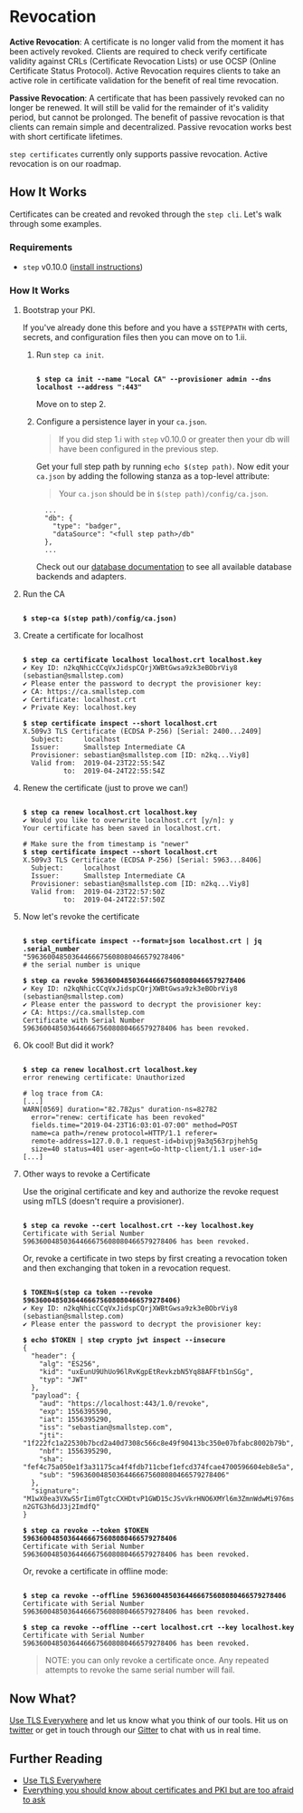 # Revocation

**Active Revocation**: A certificate is no longer valid from the moment it has
been actively revoked. Clients are required to check verify certificate validity
against CRLs (Certificate Revocation Lists) or use OCSP (Online Certificate
Status Protocol). Active Revocation requires clients to take an active role
in certificate validation for the benefit of real time revocation.

**Passive Revocation**: A certificate that has been passively revoked can no
longer be renewed. It will still be valid for the remainder of it's validity period,
but cannot be prolonged. The benefit of passive revocation is that clients
can remain simple and decentralized. Passive revocation works best with short
certificate lifetimes.

`step certificates` currently only supports passive revocation. Active revocation
is on our roadmap.

## How It Works

Certificates can be created and revoked through the `step cli`. Let's walk
through some examples.

### Requirements

* `step` v0.10.0 ([install instructions](../README.md#installation-guide))

### How It Works

1. Bootstrap your PKI.

   If you've already done this before and you have a `$STEPPATH` with certs,
   secrets, and configuration files then you can move on to 1.ii.

   1. Run `step ca init`.

      <pre><code>
      <b>$ step ca init --name "Local CA" --provisioner admin --dns localhost --address ":443"</b>
      </code></pre>

      Move on to step 2.

   2. Configure a persistence layer in your `ca.json`.

      > If you did step 1.i with `step` v0.10.0 or greater then your db will
      > have been configured in the previous step.

      Get your full step path by running `echo $(step path)`. Now edit
      your `ca.json` by adding the following stanza as a top-level attribute:
      > Your `ca.json` should be in `$(step path)/config/ca.json`.

      ```
        ...
        "db": {
          "type": "badger",
          "dataSource": "<full step path>/db"
        },
        ...
      ```

      Check out our [database documentation](./database.md) to see all available
      database backends and adapters.

2. Run the CA

   <pre><code>
   <b>$ step-ca $(step path)/config/ca.json)</b>
   </code></pre>

3. Create a certificate for localhost

   <pre><code>
   <b>$ step ca certificate localhost localhost.crt localhost.key</b>
   ✔ Key ID: n2kqNhicCCqVxJidspCQrjXWBtGwsa9zk3eBObrViy8 (sebastian@smallstep.com)
   ✔ Please enter the password to decrypt the provisioner key:
   ✔ CA: https://ca.smallstep.com
   ✔ Certificate: localhost.crt
   ✔ Private Key: localhost.key

   <b>$ step certificate inspect --short localhost.crt</b>
   X.509v3 TLS Certificate (ECDSA P-256) [Serial: 2400...2409]
     Subject:     localhost
     Issuer:      Smallstep Intermediate CA
     Provisioner: sebastian@smallstep.com [ID: n2kq...Viy8]
     Valid from:  2019-04-23T22:55:54Z
             to:  2019-04-24T22:55:54Z
   </code></pre>

4. Renew the certificate (just to prove we can!)

   <pre><code>
   <b>$ step ca renew localhost.crt localhost.key</b>
   ✔ Would you like to overwrite localhost.crt [y/n]: y
   Your certificate has been saved in localhost.crt.

   # Make sure the from timestamp is "newer"
   <b>$ step certificate inspect --short localhost.crt</b>
   X.509v3 TLS Certificate (ECDSA P-256) [Serial: 5963...8406]
     Subject:     localhost
     Issuer:      Smallstep Intermediate CA
     Provisioner: sebastian@smallstep.com [ID: n2kq...Viy8]
     Valid from:  2019-04-23T22:57:50Z
             to:  2019-04-24T22:57:50Z
   </pre></code>

5. Now let's revoke the certificate

   <pre><code>
   <b>$ step certificate inspect --format=json localhost.crt | jq .serial_number</b>
   "59636004850364466675608080466579278406"
   # the serial number is unique

   <b>$ step ca revoke 59636004850364466675608080466579278406</b>
   ✔ Key ID: n2kqNhicCCqVxJidspCQrjXWBtGwsa9zk3eBObrViy8 (sebastian@smallstep.com)
   ✔ Please enter the password to decrypt the provisioner key:
   ✔ CA: https://ca.smallstep.com
   Certificate with Serial Number 59636004850364466675608080466579278406 has been revoked.
   </pre></code>

6. Ok cool! But did it work?

   <pre><code>
   <b>$ step ca renew localhost.crt localhost.key</b>
   error renewing certificate: Unauthorized

   # log trace from CA:
   [...]
   WARN[0569] duration="82.782µs" duration-ns=82782
     error="renew: certificate has been revoked"
     fields.time="2019-04-23T16:03:01-07:00" method=POST
     name=ca path=/renew protocol=HTTP/1.1 referer=
     remote-address=127.0.0.1 request-id=bivpj9a3q563rpjheh5g
     size=40 status=401 user-agent=Go-http-client/1.1 user-id=
   [...]
   </pre></code>

7. Other ways to revoke a Certificate

   Use the original certificate and key and authorize the revoke request using
   mTLS (doesn't require a provisioner).

   <pre><code>
   <b>$ step ca revoke --cert localhost.crt --key localhost.key</b>
   Certificate with Serial Number 59636004850364466675608080466579278406 has been revoked.
   </pre></code>

   Or, revoke a certificate in two steps by first creating a revocation token and
   then exchanging that token in a revocation request.

   <pre><code>
   <b>$ TOKEN=$(step ca token --revoke 59636004850364466675608080466579278406)</b>
   ✔ Key ID: n2kqNhicCCqVxJidspCQrjXWBtGwsa9zk3eBObrViy8 (sebastian@smallstep.com)
   ✔ Please enter the password to decrypt the provisioner key:

   <b>$ echo $TOKEN | step crypto jwt inspect --insecure</b>
   {
     "header": {
       "alg": "ES256",
       "kid": "uxEunU9UhUo96lRvKgpEtRevkzbN5Yq88AFFtb1nSGg",
       "typ": "JWT"
     },
     "payload": {
       "aud": "https://localhost:443/1.0/revoke",
       "exp": 1556395590,
       "iat": 1556395290,
       "iss": "sebastian@smallstep.com",
       "jti": "1f222fc1a22530b7bcd2a40d7308c566c8e49f90413bc350e07bfabc8002b79b",
       "nbf": 1556395290,
       "sha": "fef4c75a050e1f3a31175ca4f4fdb711cbef1efcd374fcae4700596604eb8e5a",
       "sub": "59636004850364466675608080466579278406"
     },
     "signature": "M1wX0ea3VXwS5rIim0TgtcCXHDtvP1GWD15cJSvVkrHNO6XMYl6m3ZmnWdwMi976msv-n2GTG3h6dJ3j2ImdfQ"
   }

   <b>$ step ca revoke --token $TOKEN 59636004850364466675608080466579278406</b>
   Certificate with Serial Number 59636004850364466675608080466579278406 has been revoked.
   </pre></code>

   Or, revoke a certificate in offline mode:

   <pre><code>
   <b>$ step ca revoke --offline 59636004850364466675608080466579278406</b>
   Certificate with Serial Number 59636004850364466675608080466579278406 has been revoked.

   <b>$ step ca revoke --offline --cert localhost.crt --key localhost.key</b>
   Certificate with Serial Number 59636004850364466675608080466579278406 has been revoked.
   </pre></code>

   > NOTE: you can only revoke a certificate once. Any repeated attempts to revoke
   > the same serial number will fail.

## Now What?

[Use TLS Everywhere](https://smallstep.com/blog/use-tls.html) and let us know
what you think of our tools. Hit us on [twitter](twitter.com/smallsteplabs) or
get in touch through our [Gitter](https://gitter.im/smallstep/community)
to chat with us in real time.

## Further Reading

* [Use TLS Everywhere](https://smallstep.com/blog/use-tls.html)
* [Everything you should know about certificates and PKI but are too afraid to ask](https://smallstep.com/blog/everything-pki.html)
